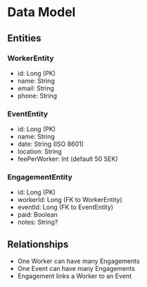 # Data Model

## Entities

### WorkerEntity
- id: Long (PK)
- name: String
- email: String
- phone: String

### EventEntity
- id: Long (PK)
- name: String
- date: String (ISO 8601)
- location: String
- feePerWorker: Int (default 50 SEK)

### EngagementEntity
- id: Long (PK)
- workerId: Long (FK to WorkerEntity)
- eventId: Long (FK to EventEntity)
- paid: Boolean
- notes: String?

## Relationships
- One Worker can have many Engagements
- One Event can have many Engagements
- Engagement links a Worker to an Event
